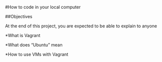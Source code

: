 #How to code in your local computer

##Objectives

At the end of this project, you are expected to be able to explain to anyone


*What is Vagrant

*What does “Ubuntu” mean

*How to use VMs with Vagrant
